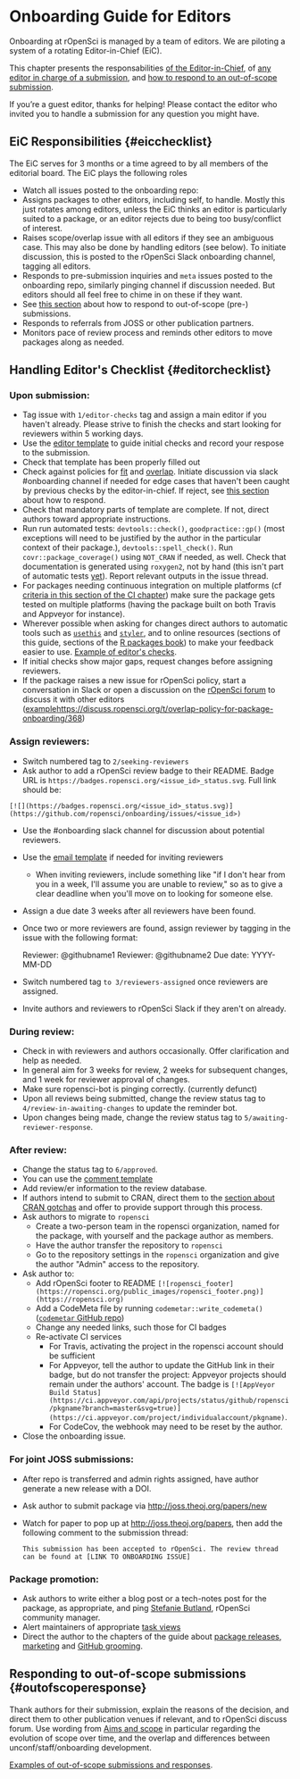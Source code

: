 # Onboarding Guide for Editors

<div class="summaryblock">
<p>Onboarding at rOpenSci is managed by a team of editors. We are piloting a system of a rotating Editor-in-Chief (EiC).</p>
<p>This chapter presents the responsabilities <a href="#eicchecklist">of the Editor-in-Chief</a>, of <a href="#editorchecklist">any editor in charge of a submission</a>, and <a href="#outofscoperesponse">how to respond to an out-of-scope submission</a>.</p>
<p>If you’re a guest editor, thanks for helping! Please contact the editor who invited you to handle a submission for any question you might have.</p>
</div>

## EiC Responsibilities {#eicchecklist}

The EiC serves for 3 months or a time agreed to by all members of the editorial
board. The EiC plays the following roles

- Watch all issues posted to the onboarding repo:
-  Assigns packages to other editors, including self, to handle. Mostly this just rotates among editors, unless the EiC thinks an editor is particularly suited to a package, or an editor rejects due to being too busy/conflict of interest.
- Raises scope/overlap issue with all editors if they see an ambiguous case.  This may also be done by handling editors (see below). To initiate discussion, this is posted to the rOpenSci Slack onboarding channel, tagging all editors.
 - Responds to pre-submission inquiries and `meta` issues posted to the onboarding repo, similarly pinging channel if discussion needed.  But editors should all feel free to chime in on these if they want.
 - See [this section](#outofscoperesponse) about how to respond to out-of-scope (pre-) submissions.
 - Responds to referrals from JOSS or other publication partners.
 - Monitors pace of review process and reminds other editors to move packages along as needed.
 

## Handling Editor's Checklist {#editorchecklist}

### Upon submission:

-   Tag issue with `1/editor-checks` tag and assign a main editor if you haven't already. Please strive to finish the checks and start looking for reviewers within 5 working days.
-   Use the [editor template](#editortemplate) to guide initial checks and record your respose to the submission.
-   Check that template has been properly filled out
-   Check against policies for [fit](#aims-and-scope) and [overlap](#overlap).
    Initiate discussion via slack #onboarding channel if needed for edge cases that haven't been caught by previous checks by the editor-in-chief.
    If reject, see [this section](#outofscoperesponse) about how to respond.
-   Check that mandatory parts of template are complete.  If not, direct authors toward appropriate instructions.
-   Run run automated tests: `devtools::check()`, `goodpractice::gp()` (most exceptions will need to be justified by the author in the particular context of their package.), `devtools::spell_check()`. Run `covr::package_coverage()` using `NOT_CRAN` if needed, as well. Check that documentation is generated using `roxygen2`, not by hand (this isn't part of automatic tests [yet](https://github.com/MangoTheCat/goodpractice/issues/116)). Report relevant outputs in the issue thread.
-   For packages needing continuous integration on multiple platforms (cf [criteria in this section of the CI chapter](#whichci)) make sure the package gets tested on multiple platforms (having the package built on both Travis and Appveyor for instance).
-   Wherever possible when asking for changes direct authors to automatic tools such as [`usethis`](http://usethis.r-lib.org/) and [`styler`](http://styler.r-lib.org/), and to online resources (sections of this guide, sections of the [R packages book](http://r-pkgs.had.co.nz/)) to make your feedback easier to use. [Example of editor's checks](https://github.com/ropensci/onboarding/issues/207#issuecomment-379909739).
-   If initial checks show major gaps, request changes before assigning reviewers.
-   If the package raises a new issue for rOpenSci policy, start a conversation in Slack or open a discussion on the [rOpenSci forum](https://discuss.ropensci.org/) to discuss it with other editors ([example]()https://discuss.ropensci.org/t/overlap-policy-for-package-onboarding/368)
    
### Assign reviewers:

-   Switch numbered tag to `2/seeking-reviewers`
-   Ask author to add a rOpenSci review badge to their README. Badge URL is `https://badges.ropensci.org/<issue_id>_status.svg`. Full link should be:

```
[![](https://badges.ropensci.org/<issue_id>_status.svg)](https://github.com/ropensci/onboarding/issues/<issue_id>)
```

-   Use the #onboarding slack channel for discussion about potential reviewers.
-   Use the [email template](#reviewrequesttemplate) if needed for inviting reviewers
    -   When inviting reviewers, include something like "if I don't hear from you in a week, I'll assume you are unable to review," so as to give a clear deadline when you'll move on to looking for someone else.
-   Assign a due date 3 weeks after all reviewers have been found.
-   Once two or more reviewers are found, assign reviewer by tagging in the issue with the following format:
   
      Reviewer: @githubname1 
      Reviewer: @githubname2
      Due date: YYYY-MM-DD

-   Switch numbered tag `to 3/reviewers-assigned` once reviewers are assigned.
-   Invite authors and reviewers to rOpenSci Slack if they aren't on already.

### During review:

-   Check in with reviewers and authors occasionally. Offer clarification and help as needed.
-   In general aim for 3 weeks for review, 2 weeks for
    subsequent changes, and 1 week for reviewer approval of changes.
-   Make sure ropensci-bot is pinging correctly. (currently defunct)
-   Upon all reviews being submitted, change the review status tag to
    `4/review-in-awaiting-changes` to update the reminder bot.
-   Upon changes being made, change the review status tag to `5/awaiting-reviewer-response`.
    
### After review:

-  Change the status tag to `6/approved`.
-  You can use the [comment template](#approvaltemplate)
-   Add review/er information to the review database.
-   If authors intend to submit to CRAN, direct them to the [section about CRAN gotchas](#crangotchas) and offer to provide support through this process.
-   Ask authors to migrate to `ropensci`
    -   Create a two-person team in the ropensci organization, named for the package, with yourself and the package author as members.
    -   Have the author transfer the repository to `ropensci`
    -   Go to the repository settings in the `ropensci` organization and give the author "Admin" access to the repository. 
-   Ask author to:
    -   Add rOpenSci footer to README `[![ropensci_footer](https://ropensci.org/public_images/ropensci_footer.png)](https://ropensci.org)`
    -   Add a CodeMeta file by running `codemetar::write_codemeta()` ([`codemetar` GitHub repo](https://github.com/ropensci/codemetar))
    -   Change any needed links, such those for CI badges
    -   Re-activate CI services
        -  For Travis, activating the project in the ropensci account should be sufficient
        -  For Appveyor, tell the author to update the GitHub link in their badge, but do not transfer the project: Appveyor projects should remain under the authors' account. The badge is `[![AppVeyor Build Status](https://ci.appveyor.com/api/projects/status/github/ropensci/pkgname?branch=master&svg=true)](https://ci.appveyor.com/project/individualaccount/pkgname)`.
        -  For CodeCov, the webhook may need to be reset by the author.
-   Close the onboarding issue. 

### For joint JOSS submissions:

-  After repo is transferred and admin rights assigned, have author generate
   a new release with a DOI.
-  Ask author to submit package via http://joss.theoj.org/papers/new
-  Watch for paper to pop up at http://joss.theoj.org/papers, then
   add the following comment to the submission thread:
   
   `This submission has been accepted to rOpenSci. The review thread can be
    found at [LINK TO ONBOARDING ISSUE]`

### Package promotion:

-  Ask authors to write either a blog post or a tech-notes post for the package, as appropriate, and ping [Stefanie Butland](https://github.com/stefaniebutland), rOpenSci community manager.
-   Alert maintainers of appropriate [task views](https://github.com/search?utf8=%E2%9C%93&q=user%3Aropensci+%22task+view%22&type=Repositories&ref=searchresults)
-   Direct the author to the chapters of the guide about [package releases](#releases), [marketing](#marketing) and [GitHub grooming](#grooming).


## Responding to out-of-scope submissions {#outofscoperesponse}

Thank authors for their submission, explain the reasons of the decision, and direct them to other publication venues if relevant, and to rOpenSci discuss forum. Use wording from [Aims and scope](#aims-and-scope) in particular regarding the evolution of scope over time, and the overlap and differences between unconf/staff/onboarding development.

[Examples of out-of-scope submissions and responses](https://github.com/ropensci/onboarding/issues?q=is%3Aissue+is%3Aclosed+label%3Aout-of-scope).

